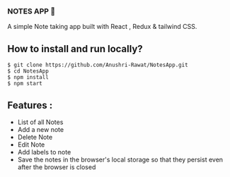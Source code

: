### NOTES APP <span role="img" aria-label="memo">📝</span>

A simple Note taking app built with React , Redux & tailwind CSS.


## How to install and run locally?

```
$ git clone https://github.com/Anushri-Rawat/NotesApp.git
$ cd NotesApp
$ npm install
$ npm start
```

## **Features :**

- List of all Notes 
- Add a new note
- Delete Note
- Edit Note
- Add labels to note
- Save the notes in the browser's local storage so that they persist even after the browser is closed
